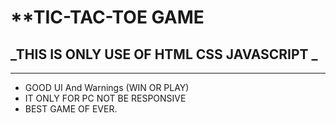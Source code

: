 # **TIC-TAC-TOE GAME
## _THIS IS ONLY USE OF HTML CSS JAVASCRIPT _

---
- GOOD UI And Warnings (WIN OR PLAY)
- IT ONLY FOR PC NOT BE RESPONSIVE
- BEST GAME OF EVER.
